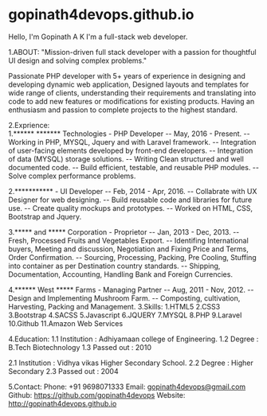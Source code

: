 # gopinath4devops.github.io


Hello, I'm Gopinath A K
I'm a full-stack web developer.



1.ABOUT:
   "Mission-driven full stack developer with a passion 
   for thoughtful UI design and solving complex problems."

   Passionate PHP developer with 5+ years of experience in designing and developing dynamic web application, Designed layouts and templates for wide range of clients, understanding their requirements and translating into code to add new features or modifications for existing products. Having an enthusiasm and passion to complete projects to the highest standard.


2.Exprience:   
   1.****** ******* Technologies - PHP Developer
      -- May, 2016 - Present.
      -- Working in PHP, MYSQL, Jquery and with Laravel framework.
      -- Integration of user-facing elements developed by front-end developers.
      -- Integration of data (MYSQL) storage solutions.
      -- Writing Clean structured and well documented code.
      -- Build efficient, testable, and reusable PHP modules.
      -- Solve complex performance problems.
    
   
   2.*********** - UI Developer
      -- Feb, 2014 - Apr, 2016.
      -- Collabrate with UX Designer for web designing.
      -- Build reusable code and libraries for future use.
      -- Create quality mockups and prototypes.
      -- Worked on HTML, CSS, Bootstrap and Jquery.
   
   3.***** and ***** Corporation - Proprietor
      -- Jan, 2013 - Dec, 2013.
      -- Fresh, Processed Fruits and Vegetables Export.
      -- Identifing International buyers, Meeting and discussion, Negotiation and Fixing Price and        Terms, Order Confirmation.
      -- Sourcing, Processing, Packing, Pre Cooling, Stuffing into container as per Destination           country standards.
      -- Shipping, Documentation, Accounting, Handling Bank and Foreign Currencies.
  
   4.****** West ***** Farms - Managing Partner
      -- Aug, 2011 - Nov, 2012.
      -- Design and Implementing Mushroom Farm.
      -- Composting, cultivation, Harvesting, Packing and Management.
3.Skills:
   1.HTML5
   2.CSS3
   3.Bootstrap
   4.SACSS
   5.Javascript
   6.JQUERY
   7.MYSQL
   8.PHP
   9.Laravel
   10.Github
   11.Amazon Web Services

4.Education:
   1.1 Institution : Adhiyamaan college of Engineering.
   1.2 Degree : B.Tech Biotechnology
   1.3 Passed out : 2010

   2.1 Institution : Vidhya vikas Higher Secondary School.
   2.2 Degree : Higher Secondary
   2.3 Passed out : 2004

5.Contact:
   Phone: +91 9698071333
   Email: gopinath4devops@gmail.com
   Github: https://github.com/gopinath4devops
   Website: http://gopinath4devops.github.io

